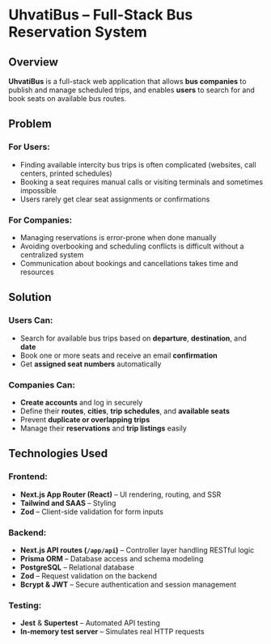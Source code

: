 # UhvatiBus – Full-Stack Bus Reservation System

## Overview

**UhvatiBus** is a full-stack web application that allows **bus companies** to publish and manage scheduled trips, and enables **users** to search for and book seats on available bus routes.

## Problem

### For Users:

- Finding available intercity bus trips is often complicated (websites, call centers, printed schedules)
- Booking a seat requires manual calls or visiting terminals and sometimes impossible
- Users rarely get clear seat assignments or confirmations

### For Companies:

- Managing reservations is error-prone when done manually
- Avoiding overbooking and scheduling conflicts is difficult without a centralized system
- Communication about bookings and cancellations takes time and resources

## Solution

### Users Can:

- Search for available bus trips based on **departure**, **destination**, and **date**
- Book one or more seats and receive an email **confirmation**
- Get **assigned seat numbers** automatically

### Companies Can:

- **Create accounts** and log in securely
- Define their **routes**, **cities**, **trip schedules**, and **available seats**
- Prevent **duplicate or overlapping trips**
- Manage their **reservations** and **trip listings** easily

## Technologies Used

### Frontend:

- **Next.js App Router (React)** – UI rendering, routing, and SSR
- **Tailwind and SAAS** – Styling
- **Zod** – Client-side validation for form inputs

### Backend:

- **Next.js API routes (`/app/api`)** – Controller layer handling RESTful logic
- **Prisma ORM** – Database access and schema modeling
- **PostgreSQL** – Relational database
- **Zod** – Request validation on the backend
- **Bcrypt & JWT** – Secure authentication and session management

### Testing:

- **Jest** & **Supertest** – Automated API testing
- **In-memory test server** – Simulates real HTTP requests
